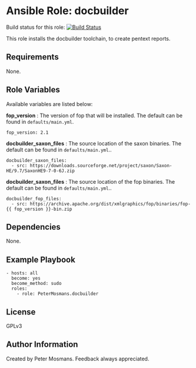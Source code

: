 Ansible Role: docbuilder
=========

Build status for this role: [![Build Status](https://travis-ci.org/PeterMosmans/ansible-role-docbuilder.svg)](https://travis-ci.org/PeterMosmans/ansible-role-docbuilder)

This role installs the docbuilder toolchain, to create pentext reports.

Requirements
------------

None.

Role Variables
--------------

Available variables are listed below:


**fop_version** : The version of fop that will be installed. The default can be found in `defaults/main.yml`.
```
fop_version: 2.1
```



**docbuilder_saxon_files** : The source location of the saxon binaries. The default can be found in `defaults/main.yml`..
```
docbuilder_saxon_files:
  - src: https://downloads.sourceforge.net/project/saxon/Saxon-HE/9.7/SaxonHE9-7-0-6J.zip
```



**docbuilder_saxon_files** : The source location of the fop binaries. The default can be found in `defaults/main.yml`..
```
docbuilder_fop_files:
  - src: https://archive.apache.org/dist/xmlgraphics/fop/binaries/fop-{{ fop_version }}-bin.zip
```


Dependencies
------------

None.

Example Playbook
----------------

```
- hosts: all
  become: yes
  become_method: sudo
  roles:
    - role: PeterMosmans.docbuilder
```


License
-------

GPLv3

Author Information
------------------

Created by Peter Mosmans. Feedback always appreciated.
